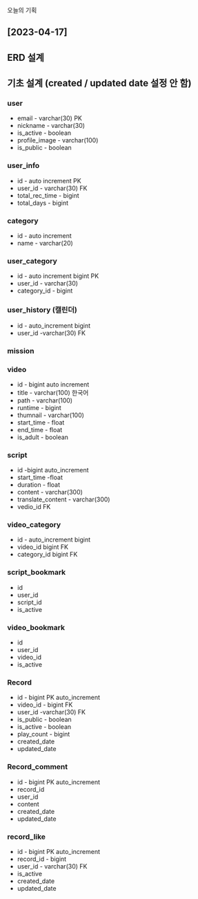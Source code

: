 오늘의 기획

## [2023-04-17]

## ERD 설계

## 기초 설계 (created / updated date 설정 안 함)

### user

- email - varchar(30) PK
- nickname - varchar(30)
- is_active - boolean
- profile_image - varchar(100)
- is_public - boolean

### user_info

- id - auto increment PK
- user_id -  varchar(30) FK
- total_rec_time - bigint
- total_days - bigint

### category

- id - auto increment
- name - varchar(20)

### user_category

- id - auto increment bigint PK
- user_id - varchar(30)
- category_id - bigint

### user_history (캘린더)

- id - auto_increment bigint
- user_id -varchar(30) FK

### mission

### video

- id - bigint auto increment
- title - varchar(100) 한국어
- path - varchar(100)
- runtime -  bigint
- thumnail - varchar(100)
- start_time - float
- end_time - float
- is_adult - boolean

### script

- id -bigint auto_increment
- start_time -float
- duration - float
- content - varchar(300)
- translate_content - varchar(300)
- vedio_id FK

### video_category

- id - auto_increment bigint
- video_id bigint FK
- category_id bigint FK

### script_bookmark

- id
- user_id
- script_id
- is_active

### video_bookmark

- id
- user_id
- video_id
- is_active

### Record

- id - bigint PK auto_increment
- video_id - bigint FK
- user_id -varchar(30) FK
- is_public - boolean
- is_active - boolean
- play_count - bigint
- created_date
- updated_date

### Record_comment

- id - bigint PK auto_increment
- record_id
- user_id
- content
- created_date
- updated_date

### record_like

- id - bigint PK auto_increment
- record_id - bigint
- user_id - varchar(30) FK
- is_active
- created_date
- updated_date
